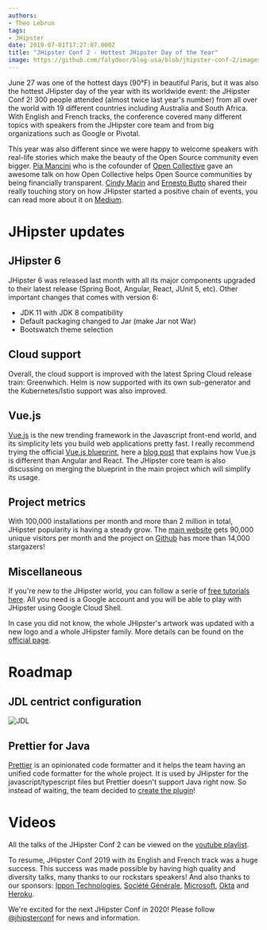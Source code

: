 ```yaml
---
authors:
- Theo Lebrun
tags:
- JHipster
date: 2019-07-01T17:27:07.000Z
title: "JHipster Conf 2 - Hottest JHipster Day of the Year"
image: https://github.com/falydoor/blog-usa/blob/jhipster-conf-2/images/2019/07/jhipster-conf.png
---
```


June 27 was one of the hottest days (90°F) in beautiful Paris, but it was also the hottest JHipster day of the year with its worldwide event: the JHipster Conf 2! 300 people attended (almost twice last year's number) from all over the world with 19 different countries including Australia and South Africa. With English and French tracks, the conference covered many different topics with speakers from the JHipster core team and from big organizations such as Google or Pivotal.

This year was also different since we were happy to welcome speakers with real-life stories which make the beauty of the Open Source community even bigger. [Pia Mancini](https://twitter.com/piamancini) who is the cofounder of [Open Collective](https://opencollective.com/) gave an awesome talk on how Open Collective helps Open Source communities by being financially transparent. [Cindy Marin](https://twitter.com/laslorma) and [Ernesto Butto](https://twitter.com/poolebu) shared their really touching story on how JHipster started a positive chain of events, you can read more about it on [Medium](https://medium.com/@ernesto_31246/a-thank-you-letter-to-the-jhipster-team-7397ad8a09fb).

# JHipster updates 

## JHipster 6

JHipster 6 was released last month with all its major components upgraded to their latest release (Spring Boot, Angular, React, JUnit 5, etc).
Other important changes that comes with version 6:
- JDK 11 with JDK 8 compatibility
- Default packaging changed to Jar (make Jar not War)
- Bootswatch theme selection

## Cloud support

Overall, the cloud support is improved with the latest Spring Cloud release train: Greenwhich. Helm is now supported with its own sub-generator and the Kubernetes/Istio support was also improved.

## Vue.js

[Vue.js](https://vuejs.org/) is the new trending framework in the Javascript front-end world, and its simplicity lets you build web applications pretty fast. I really recommend trying the official [Vue.js blueprint](https://github.com/jhipster/jhipster-vuejs), here a [blog post](https://blog.ippon.tech/creating-a-modern-web-app-using-vuejs-and-spring-boot-with-jhipster/) that explains how Vue.js is different than Angular and React. The JHipster core team is also discussing on merging the blueprint in the main project which will simplify its usage.

## Project metrics

With 100,000 installations per month and more than 2 million in total, JHipster popularity is having a steady grow. The [main website](https://www.jhipster.tech/) gets 90,000 unique visitors per month and the project on [Github](https://github.com/jhipster/generator-jhipster) has more than 14,000 stargazers!

## Miscellaneous

If you're new to the JHipster world, you can follow a serie of [free tutorials here](https://github.com/jhipster/jhipster-guides). All you need is a Google account and you will be able to play with JHipster using Google Cloud Shell.

In case you did not know, the whole JHipster's artwork was updated with a new logo and a whole JHipster family. More details can be found on the [official page](https://www.jhipster.tech/artwork/).

# Roadmap

## JDL centrict configuration

![JDL](https://github.com/falydoor/blog-usa/blob/jhipster-conf-2/images/2019/07/jdl.png)

## Prettier for Java

[Prettier](https://prettier.io/) is an opinionated code formatter and it helps the team having an unified code formatter for the whole project. It is used by JHipster for the javascript/typescript files but Prettier doesn't support Java right now. So instead of waiting, the team decided to [create the plugin](https://github.com/jhipster/prettier-java)!

# Videos

All the talks of the JHipster Conf 2 can be viewed on the [youtube playlist](https://www.youtube.com/playlist?list=PL6IFaLdAcgE3aSgmRyhi6eULdlrwjA5sm).

To resume, JHipster Conf 2019 with its English and French track was a huge success. This success was made possible by having high quality and diversity talks, many thanks to our rockstars speakers! And also thanks to our sponsors: [Ippon Technologies](https://www.ippon.tech/), [Société Générale](https://www.societegenerale.com/), [Microsoft](https://www.microsoft.com/), [Okta](https://www.okta.com/) and [Heroku](https://www.heroku.com/).

We're excited for the next JHipster Conf in 2020! Please follow [@jhipsterconf](https://twitter.com/jhipsterconf) for news and information.
